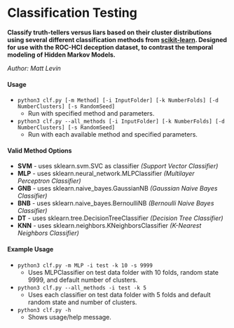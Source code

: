 # Classification Testing

**Classify truth-tellers versus liars based on their cluster distributions using several different classification methods from [scikit-learn](http://scikit-learn.org/stable/index.html). Designed for use with the ROC-HCI deception dataset, to contrast the temporal modeling of Hidden Markov Models.**

*Author: Matt Levin*


#### Usage

* `python3 clf.py [-m Method] [-i InputFolder] [-k NumberFolds] [-d NumberClusters] [-s RandomSeed]`
   * Run with specified method and parameters.
* `python3 clf.py --all_methods [-i InputFolder] [-k NumberFolds] [-d NumberClusters] [-s RandomSeed]`
   * Run with each available method and specified parameters.


#### Valid Method Options

* **SVM** - uses sklearn.svm.SVC as classifier          *(Support Vector Classifier)*
* **MLP** - uses sklearn.neural_network.MLPClassifier   *(Multilayer Perceptron Classifier)*
* **GNB** - uses sklearn.naive_bayes.GaussianNB         *(Gaussian Naive Bayes Classifier)*
* **BNB** - uses sklearn.naive_bayes.BernoulliNB        *(Bernoulli Naive Bayes Classifier)*
* **DT**  - uses sklearn.tree.DecisionTreeClassifier    *(Decision Tree Classifier)*
* **KNN** - uses sklearn.neighbors.KNeighborsClassifier *(K-Nearest Neighbors Classifier)*



#### Example Usage

* `python3 clf.py -m MLP -i test -k 10 -s 9999` 
  * Uses MLPClassifier on test data folder with 10 folds, random state 9999, and default number of clusters.
* `python3 clf.py --all_methods -i test -k 5` 
  * Uses each classifier on test data folder with 5 folds and default random state and number of clusters.
* `python3 clf.py -h`
  * Shows usage/help message.

